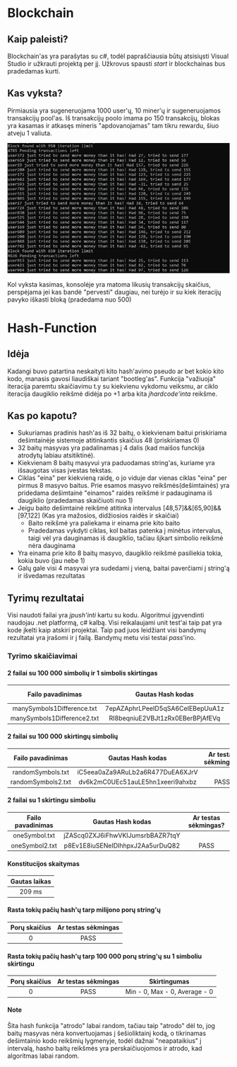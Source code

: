 # Blockchain

## Kaip paleisti?

Blockchain'as yra parašytas su c#, todėl papraščiausia būtų atsisiųsti Visual Studio ir užkrauti projektą per jį. Užkrovus spausti *start* ir blockchainas bus pradedamas kurti.

## Kas vyksta?

Pirmiausia yra sugeneruojama 1000 user'ų, 10 miner'ų ir sugeneruojamos transakcijų pool'as. Iš transakcijų poolo imama po 150 transakcijų, blokas yra kasamas ir atkasęs mineris "apdovanojamas" tam tikru rewardu, šiuo atveju 1 valiuta.

![alt text](https://github.com/benaspuckus/Hash-Function/blob/master/Capture.JPG)

Kol vyksta kasimas, konsolėje yra matoma likusių transakcijų skaičius, perspėjama jei kas bandė "pervesti" daugiau, nei turėjo ir su kiek iteracijų pavyko iškasti bloką (pradedama nuo 500)

# Hash-Function

## Idėja

Kadangi buvo patartina neskaityti kito hash'avimo pseudo ar bet kokio kito kodo, manasis gavosi liaudiškai tariant "bootleg'as". Funkcija "važiuoja" iteracija paremtu skaičiavimu t.y su kiekvienu vykdomu veiksmu, ar ciklo iteracija daugiklio reikšmė didėja po +1 arba kita *įhardcode'inta* reikšme.

## Kas po kapotu?

- Sukuriamas pradinis hash'as iš 32 baitų, o kiekvienam baitui priskiriama dešimtainėje sistemoje atitinkantis skaičius 48 (priskiriamas 0)
- 32 baitų masyvas yra padalinamas į 4 dalis (kad maišos funckija atrodytų labiau atsitiktinė). 
- Kiekvienam 8 baitų masyvui yra paduodamas string'as, kuriame yra išsaugotas visas įvestas tekstas.
- Ciklas "eina" per kiekvieną raidę, o jo viduje dar vienas ciklas "eina" per pirmus 8 masyvo baitus. Prie esamos masyvo reikšmės(dešimtainės) yra pridedama dešimtainė "einamos" raidės reikšmė ir padauginama iš daugiklio (pradedamas skaičiuoti nuo 1)
- Jeigu baito dešimtainė reikšmė atitinka intervalus [48,57]&&[65,90]&&[97,122] (Kas yra mažosios, didžiosios raidės ir skaičiai)
  - Baito reikšmė yra paliekama ir einama prie kito baito
  - Pradedamas vykdyti ciklas, kol baitas patenka į minėtus intervalus, taigi vėl yra dauginamas iš daugiklio, tačiau šįkart simbolio reikšmė nėra dauginama 
- Yra einama prie kito 8 baitų masyvo, daugiklio reikšmė pasiliekia tokia, kokia buvo (jau nebe 1)
- Galų gale visi 4 masyvai yra sudedami į vieną, baitai paverčiami į string'ą ir išvedamas rezultatas

## Tyrimų rezultatai

Visi naudoti failai yra *įpush'inti* kartu su kodu. Algoritmui įgyvendinti naudojau .net platformą, c# kalbą. Visi reikalaujami unit test'ai taip pat yra kode įkelti kaip atskiri projektai. Taip pad juos leidžiant visi bandymų rezultatai yra įrašomi ir į failą. Bandymų metu visi testai *pass*'ino.

### Tyrimo skaičiavimai


#### 2 failai su 100 000 simbolių ir 1 simbolis skirtingas
| Failo pavadinimas | Gautas Hash kodas |Ar testas sėkmingas?|
| :--------------------: | :------------------------------: | :--: |
| manySymbols1Difference.txt | 7epAZAphrLPeeID5qSA6CeIEBepUuA1z  | |
| manySymbols1Difference2.txt | RI8beqniuE2VBJt1zRx0EBerBPjAfEVq  |PASS|

#### 2 failai su 100 000 skirtingų simbolių
| Failo pavadinimas | Gautas Hash kodas |Ar testas sėkmingas?|
| :--------------------: | :------------------------------: | :--: |
| randomSymbols.txt | iC5eea0aZa9ARuLb2a6R477DuEA6XJrV | |
| randomSymbols2.txt | dv6k2mC0UEc51auLE5hn1xeeri9ahxbz |PASS|

#### 2 failai su 1 skirtingu simboliu
| Failo pavadinimas | Gautas Hash kodas |Ar testas sėkmingas?|
| :--------------------: | :------------------------------: | :--: |
| oneSymbol.txt | jZAScq0ZXJ6iFhwVKIJumsrbBAZR7tqY  | |
| oneSymbol2.txt | p8Ev1E8iuSENeIDIhhpxJ2Aa5urDuQ82  |PASS|

#### Konstitucijos skaitymas
| Gautas laikas |
| :--------------------: |
| 209 ms |

#### Rasta tokių pačių hash'ų tarp milijono porų string'ų
| Porų skaičius | Ar testas sėkmingas|
| :--------------------: | :------------------------------: |
| 0 | PASS |

#### Rasta tokių pačių hash'ų tarp 100 000 porų string'ų su 1 simboliu skirtingu
| Porų skaičius | Ar testas sėkmingas|Skirtingumas|
| :--------------------: | :------------------------------: |:----------: |
| 0 | PASS | Min - 0, Max - 0, Average - 0|

#### Note
Šita hash funkcija "atrodo" labai random, tačiau taip "atrodo" dėl to, jog baitų masyvas nėra konvertuojamas į šešioliktainį kodą, o tikrinamas dešimtainio kodo reikšmių lygmenyje, todėl dažnai "neapataikius" į intervalą, hasho baitų reikšmės yra perskaičiuojomos ir atrodo, kad algoritmas labai random.



